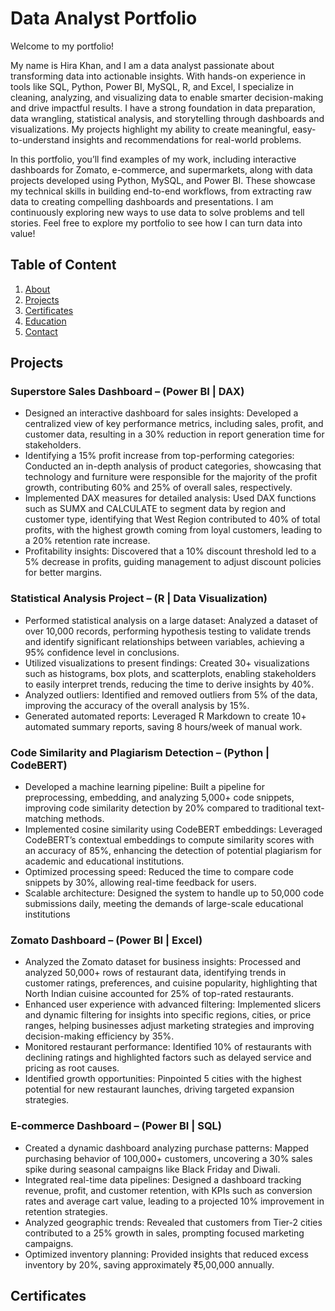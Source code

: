 Data Analyst Portfolio
======
Welcome to my portfolio!

My name is Hira Khan, and I am a data analyst passionate about transforming data into actionable insights. With hands-on experience in tools like SQL, Python, Power BI, MySQL, R, and Excel, I specialize in cleaning, analyzing, and visualizing data to enable smarter decision-making and drive impactful results.
I have a strong foundation in data preparation, data wrangling, statistical analysis, and storytelling through dashboards and visualizations. My projects highlight my ability to create meaningful, easy-to-understand insights and recommendations for real-world problems.

In this portfolio, you’ll find examples of my work, including interactive dashboards for Zomato, e-commerce, and supermarkets, along with data projects developed using Python, MySQL, and Power BI. These showcase my technical skills in building end-to-end workflows, from extracting raw data to creating compelling dashboards and presentations.
I am continuously exploring new ways to use data to solve problems and tell stories. Feel free to explore my portfolio to see how I can turn data into value!

## Table of Content
1. <span style="color:blue">[About](https://github.com/Hirakhan01/DataAnalyst/edit/main/README.md)</span>
2. <span style="color:blue">[Projects](https://github.com/Hirakhan01/DataAnalyst/tree/main)</span>
3. <span style="color:blue">[Certificates](https://github.com/Hirakhan01/DataAnalyst/edit/main/README.md)</span>
4. <span style="color:blue">[Education](https://github.com/Hirakhan01/DataAnalyst/edit/main/README.md)</span>
5. <span style="color:blue">[Contact](https://github.com/Hirakhan01/DataAnalyst/edit/main/README.md)</span>

## Projects 
### Superstore Sales Dashboard – (Power BI | DAX)
* Designed an interactive dashboard for sales insights: Developed a centralized view of key performance metrics, including sales, profit, and customer data, 
  resulting in a 30% reduction in report generation time for stakeholders.
* Identifying a 15% profit increase from top-performing categories: Conducted an in-depth analysis of product categories, showcasing that technology and furniture 
  were responsible for the majority of the profit growth, contributing 60% and 25% of overall sales, respectively.
* Implemented DAX measures for detailed analysis: Used DAX functions such as SUMX and CALCULATE to segment data by region and customer type, identifying that West 
  Region contributed to 40% of total profits, with the highest growth coming from loyal customers, leading to a 20% retention rate increase.
* Profitability insights: Discovered that a 10% discount threshold led to a 5% decrease in profits, guiding management to adjust discount policies for better margins.

### Statistical Analysis Project – (R | Data Visualization)
* Performed statistical analysis on a large dataset: Analyzed a dataset of over 10,000 records, performing hypothesis testing to validate trends and identify 
  significant relationships between variables, achieving a 95% confidence level in conclusions.
* Utilized visualizations to present findings: Created 30+ visualizations such as histograms, box plots, and scatterplots, enabling stakeholders to easily
  interpret trends, reducing the time to derive insights by 40%.
* Analyzed outliers: Identified and removed outliers from 5% of the data, improving the accuracy of the overall analysis by 15%.
* Generated automated reports: Leveraged R Markdown to create 10+ automated summary reports, saving 8 hours/week of manual work.

### Code Similarity and Plagiarism Detection – (Python | CodeBERT)
* Developed a machine learning pipeline: Built a pipeline for preprocessing, embedding, and analyzing 5,000+ code snippets, improving code similarity detection by 
  20% compared to traditional text-matching methods.
* Implemented cosine similarity using CodeBERT embeddings: Leveraged CodeBERT’s contextual embeddings to compute similarity scores with an accuracy of 85%, 
  enhancing the detection of potential plagiarism for academic and educational institutions.
* Optimized processing speed: Reduced the time to compare code snippets by 30%, allowing real-time feedback for users.
* Scalable architecture: Designed the system to handle up to 50,000 code submissions daily, meeting the demands of large-scale educational institutions

### Zomato Dashboard – (Power BI | Excel)
* Analyzed the Zomato dataset for business insights: Processed and analyzed 50,000+ rows of restaurant data, identifying trends in customer ratings, preferences, 
  and cuisine popularity, highlighting that North Indian cuisine accounted for 25% of top-rated restaurants.
* Enhanced user experience with advanced filtering: Implemented slicers and dynamic filtering for insights into specific regions, cities, or price ranges, helping 
  businesses adjust marketing strategies and improving decision-making efficiency by 35%.
* Monitored restaurant performance: Identified 10% of restaurants with declining ratings and highlighted factors such as delayed service and pricing as root causes.
* Identified growth opportunities: Pinpointed 5 cities with the highest potential for new restaurant launches, driving targeted expansion strategies.

### E-commerce Dashboard – (Power BI | SQL)
* Created a dynamic dashboard analyzing purchase patterns: Mapped purchasing behavior of 100,000+ customers, uncovering a 30% sales spike during seasonal campaigns 
  like Black Friday and Diwali.
* Integrated real-time data pipelines: Designed a dashboard tracking revenue, profit, and customer retention, with KPIs such as conversion rates and average cart 
  value, leading to a projected 10% improvement in retention strategies.
* Analyzed geographic trends: Revealed that customers from Tier-2 cities contributed to a 25% growth in sales, prompting focused marketing campaigns.
* Optimized inventory planning: Provided insights that reduced excess inventory by 20%, saving approximately ₹5,00,000 annually.

## Certificates
